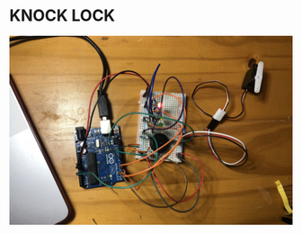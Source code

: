 # KNOCK LOCK 
 ![s](https://github.com/artdelolo/Physical-Computing/blob/master/HW/KnockLock/knock.JPG)
